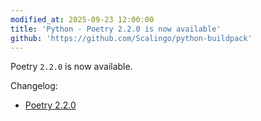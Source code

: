 ```yaml
---
modified_at: 2025-09-23 12:00:00
title: 'Python - Poetry 2.2.0 is now available'
github: 'https://github.com/Scalingo/python-buildpack'
---
```


Poetry `2.2.0` is now available.

Changelog:
- [Poetry 2.2.0](https://github.com/python-poetry/poetry/releases/tag/2.2.0)
